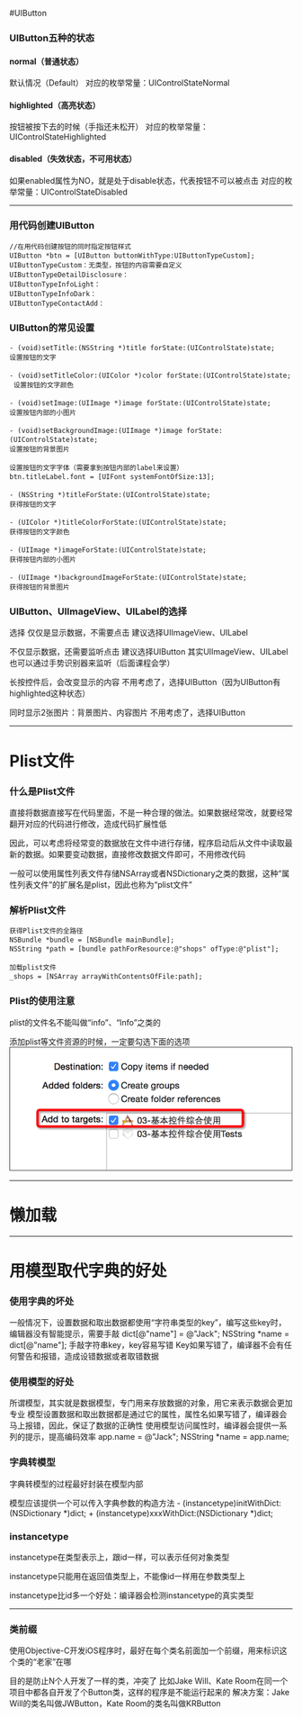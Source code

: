 #UIButton
### UIButton五种的状态
#### normal（普通状态）
默认情况（Default）
对应的枚举常量：UIControlStateNormal

#### highlighted（高亮状态）
按钮被按下去的时候（手指还未松开）
对应的枚举常量：UIControlStateHighlighted

#### disabled（失效状态，不可用状态）

如果enabled属性为NO，就是处于disable状态，代表按钮不可以被点击
对应的枚举常量：UIControlStateDisabled

---

### 用代码创建UIButton
    //在用代码创建按钮的同时指定按钮样式
    UIButton *btn = [UIButton buttonWithType:UIButtonTypeCustom]; 
    UIButtonTypeCustom：无类型，按钮的内容需要自定义
    UIButtonTypeDetailDisclosure： 
    UIButtonTypeInfoLight： 
    UIButtonTypeInfoDark： 
    UIButtonTypeContactAdd： 

### UIButton的常见设置
    - (void)setTitle:(NSString *)title forState:(UIControlState)state;
    设置按钮的文字
    
    - (void)setTitleColor:(UIColor *)color forState:(UIControlState)state;
     设置按钮的文字颜色
    
    - (void)setImage:(UIImage *)image forState:(UIControlState)state; 
    设置按钮内部的小图片
    
    - (void)setBackgroundImage:(UIImage *)image forState:(UIControlState)state;
    设置按钮的背景图片
    
    设置按钮的文字字体（需要拿到按钮内部的label来设置）
    btn.titleLabel.font = [UIFont systemFontOfSize:13];
    
    - (NSString *)titleForState:(UIControlState)state; 
    获得按钮的文字
    
    - (UIColor *)titleColorForState:(UIControlState)state;
    获得按钮的文字颜色
    
    - (UIImage *)imageForState:(UIControlState)state;
    获得按钮内部的小图片
    
    - (UIImage *)backgroundImageForState:(UIControlState)state;
    获得按钮的背景图片

    
### UIButton、UIImageView、UILabel的选择

选择
仅仅是显示数据，不需要点击
建议选择UIImageView、UILabel

不仅显示数据，还需要监听点击
建议选择UIButton
其实UIImageView、UILabel也可以通过手势识别器来监听（后面课程会学）

长按控件后，会改变显示的内容
不用考虑了，选择UIButton（因为UIButton有highlighted这种状态）

同时显示2张图片：背景图片、内容图片
不用考虑了，选择UIButton

---

# Plist文件

### 什么是Plist文件
直接将数据直接写在代码里面，不是一种合理的做法。如果数据经常改，就要经常翻开对应的代码进行修改，造成代码扩展性低

因此，可以考虑将经常变的数据放在文件中进行存储，程序启动后从文件中读取最新的数据。如果要变动数据，直接修改数据文件即可，不用修改代码

一般可以使用属性列表文件存储NSArray或者NSDictionary之类的数据，这种“属性列表文件”的扩展名是plist，因此也称为“plist文件”

### 解析Plist文件
    
    获得Plist文件的全路径
    NSBundle *bundle = [NSBundle mainBundle];
    NSString *path = [bundle pathForResource:@"shops" ofType:@"plist"];
    
    加载plist文件
    _shops = [NSArray arrayWithContentsOfFile:path];

### Plist的使用注意
plist的文件名不能叫做“info”、“Info”之类的

添加plist等文件资源的时候，一定要勾选下面的选项
![1.png](images/1.png)

---

# 懒加载

---

# 用模型取代字典的好处
### 使用字典的坏处
一般情况下，设置数据和取出数据都使用“字符串类型的key”，编写这些key时，编辑器没有智能提示，需要手敲
dict[@"name"] = @"Jack";
NSString *name = dict[@"name"];
手敲字符串key，key容易写错
Key如果写错了，编译器不会有任何警告和报错，造成设错数据或者取错数据
### 使用模型的好处
所谓模型，其实就是数据模型，专门用来存放数据的对象，用它来表示数据会更加专业
模型设置数据和取出数据都是通过它的属性，属性名如果写错了，编译器会马上报错，因此，保证了数据的正确性
使用模型访问属性时，编译器会提供一系列的提示，提高编码效率
app.name = @"Jack";
NSString *name = app.name;
### 字典转模型
字典转模型的过程最好封装在模型内部

模型应该提供一个可以传入字典参数的构造方法
    - (instancetype)initWithDict:(NSDictionary *)dict;
    + (instancetype)xxxWithDict:(NSDictionary *)dict;

### instancetype
instancetype在类型表示上，跟id一样，可以表示任何对象类型

instancetype只能用在返回值类型上，不能像id一样用在参数类型上

instancetype比id多一个好处：编译器会检测instancetype的真实类型

---

### 类前缀
使用Objective-C开发iOS程序时，最好在每个类名前面加一个前缀，用来标识这个类的“老家”在哪

目的是防止N个人开发了一样的类，冲突了
比如Jake Will、Kate Room在同一个项目中都各自开发了个Button类，这样的程序是不能运行起来的
解决方案：Jake Will的类名叫做JWButton，Kate Room的类名叫做KRButton

